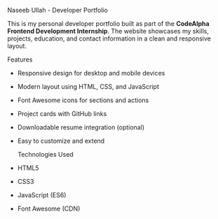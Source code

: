  Naseeb Ullah - Developer Portfolio

This is my personal developer portfolio built as part of the **CodeAlpha Frontend Development Internship**. The website showcases my skills, projects, education, and contact information in a clean and responsive layout.


 Features

- Responsive design for desktop and mobile devices
- Modern layout using HTML, CSS, and JavaScript
- Font Awesome icons for sections and actions
- Project cards with GitHub links
- Downloadable resume integration (optional)
- Easy to customize and extend


  Technologies Used

- HTML5
- CSS3
- JavaScript (ES6)
- Font Awesome (CDN)




